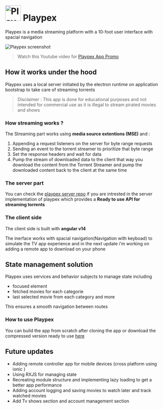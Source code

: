 # <img src="https://i.ibb.co/wSwD1nB/logo-1.png" alt="Playpex logo" width="50"/> Playpex

Playpex is a media streaming platform with a 10-foot user interface with spacial navigation

![Playpex screenshot](https://lh3.googleusercontent.com/fife/ALs6j_F4HTHgkJP8ZGHWvr_ZVBSp5mJIAqxM4FZYs0lntlLTz_fSOKHJf5YNyQMMrgBBLMDrMjilq1rm52AvDELuYlRYWg4azJ3j-QHABydFMGVyB5D4nD8DJ5qh1Na9OFoKtUjB4b8mQ-y142StzuFiof6OOV9jO8XWfChyszdKOn3sam-KrlMtU4hmkr51QHbGfXqKpgew-nGEBz9eTGbnc0QkSsZyjj0RK1NsGLxIowu7HwiO-ZHDb0VXYYNzGbjle2WqzoNIFH3vA7G9NUxP80td7_GsNxRZwcMpWMid09cC8i_EmxTq04vXRCg-SApkhdjg6g0c1dQ1_Tp4mYsEL_1cCQVy8xjOxQLi0B07LfcCBzvLcL3qAGL_lkQPB6BrXhCfhEHjNNun_z56tLBRFoJBOY_cUnIY-KSWcDrbNKcW9M96v0HUhw9DpViF4f9JgwDOr0YDVjFnCgMj7v0IzqaiFzkvBDmjClSrxxUIBBze7Y9N_5haKAoH5UbqtJD56BM15evfkd93fA4OOgBzy6CeS5m9klX-85gUFS8L8Wm9yyB6G-SUTw3KYy7gVNTRZ1TArL4o8VF237m-JkOpki4mhS5j9mNIJVRkHijLFVRk9HUILYHZxqza3OSvHrv9B8pisIy7VYRS4GOjtLkU42_o6DMXGU5-oEV72pi5gIiVXFL4oy8iJiY1p7-TocarI75oehjAciVxGhgkzSwp1u8dlej8f7HasJL-29VkJBm8umAs0l6CozwcgcqoYW90zhPVVkF3jwi16M9S4NpMAlQt9o0y00wU7FF5sXaa_WcMV1poC4genUHe9EkBwG3jRp2dcgbPXvJC4_E8fwkXOL4hSNDhf3MyqIMRDXQ8Tuu1YDbGesi4G2mpwixkIaHe-1lncgFfQyYhbDYaWLA1ALIxHZ2LVik-k9P0GEcEhu_sNkU8V4DBep2H5nhUB7mZgJkNEsq1JSD5zY6ysOWQENXWKZ2puYm0Lv1pv4o_NDr14sm4x5ctawbRIM7UM2cEioVDA5BcUMB-oWutJWRXjI8dAVayyS5beWh1IccafSYZXwPLmbSsZzodLgOgacpmJqcnKvLAlyym7FlO7X-3entq9NsBumpFceK0LoR83GrIce0rVsgrrAXLd5gyGngM3QYBo_mlNVmeo07WilS9-NtddO9SMzTfwOZ4gKK0JSit3f9CVKgw6qzDokTrvrnnNH5FrV0cAPUMTmu1z_kRzIKArv6TwBwxye_bQ2yfmU2t3Vxabr-UmIdM_1OGeogd1UZqgITPQIiRD_I13onF9Xq8u7mNbGJnvmOAE8x6igjfUdAftsk9FezFrwtJUsce5NaIrLYIQWyrum_5HI7e4ilwcc7SpCmCVXErNBRYAjlinACnwrq34Wlq0_6gzs_vZkGn8nv9n6LJGJtXZHVWxcf0QR4q4qiKDR3a2Cc5IdXAvjjoXGZCALaB8EC5Kecx6HOY73ZgUgzbNw2_y8HEpDmbSBHNL0xsx5rAqyuP-WTKSrterbQQsRoPu61uIJQTVJ7JXtQvTvqOBCGof-t1ElEN6Hf3g3xv7HcrS_ei0kfaITt2jixfuIbebfwDlvpi2P9OtxvQHrLZ9TtroVU)

> Watch this Youtube video for [Playpex App Promo](https://www.youtube.com/watch?v=mj4EjDdVXTo)

## How it works under the hood

Playpex uses a local server initiated by the electron runtime on application bootstrap to take care of streaming torrents
>Disclaimer :
    This app is done for educational purposes and not intended for commercial use as it is illegal to stream pirated movies and shows

### How streaming works ?

The Streaming part works using **media source extentions (MSE)** and :

1. Appending a request listeners on the server for byte range requests
2. Sending an event to the torrent streamer to prioritize that byte range 
3. Set the response headers and wait for data
4. Pump the stream of downloaded data to the client that way you download the content from the Torrent Streamer and pump the downloaded content back to the client at the same time

### The server part

You can check the [playpex server repo](https://github.com/IhebBelhadj/Playpex-backend) if you are intrested in the server implementation of playpex which provides a **Ready to use API for streaming torrents**

### The client side

The client side is built with **angular v14**

The inerface works with spacial navigation(Navigation with keyboad) to simulate the TV app experience and in the next update i'm working on adding a remote app to download on your phone

## State management solution

Playpex uses services and behavior subjects to manage state including 
* focused element
* fetched movies for each categorie
* last selected movie from each category and more

This ensures a smooth navigation between routes

### How to use Playpex

You can build the app from scratch after cloning the app or download the compressed version ready to use [here](https://mega.nz/file/V80xwTyJ#VrSX1fnlIuXL0ghFYE65Qyi-Y1RqOIt-2Vaf2ysohgE)

## Future updates

* Adding remote controller app for mobile devices (cross platform using ionic )
* Using RXJS for managing state
* Recreating module structure and implementing lazy loading to get a better app performance
* Adding account logging and saving movies to watch later and track watched movies
* Add Tv shows section and account management section
